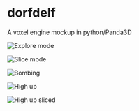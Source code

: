 dorfdelf
========

A voxel engine mockup in python/Panda3D


![Explore mode](https://raw.githubusercontent.com/anossov/dorfdelf/master/screenshots/explore.png)

![Slice mode](https://raw.githubusercontent.com/anossov/dorfdelf/master/screenshots/slice.png)

![Bombing](https://raw.githubusercontent.com/anossov/dorfdelf/master/screenshots/bomb.png)

![High up](https://raw.githubusercontent.com/anossov/dorfdelf/master/screenshots/high.png)

![High up sliced](https://raw.githubusercontent.com/anossov/dorfdelf/master/screenshots/highslice.png)
